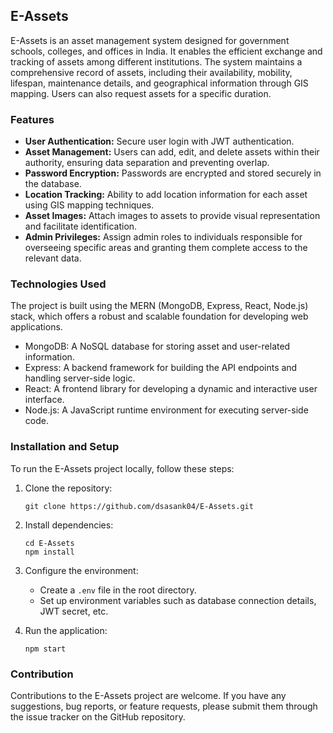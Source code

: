 

## E-Assets

E-Assets is an asset management system designed for government schools, colleges, and offices in India. It enables the efficient exchange and tracking of assets among different institutions. The system maintains a comprehensive record of assets, including their availability, mobility, lifespan, maintenance details, and geographical information through GIS mapping. Users can also request assets for a specific duration.

### Features

- **User Authentication:** Secure user login with JWT authentication.
- **Asset Management:** Users can add, edit, and delete assets within their authority, ensuring data separation and preventing overlap.
- **Password Encryption:** Passwords are encrypted and stored securely in the database.
- **Location Tracking:** Ability to add location information for each asset using GIS mapping techniques.
- **Asset Images:** Attach images to assets to provide visual representation and facilitate identification.
- **Admin Privileges:** Assign admin roles to individuals responsible for overseeing specific areas and granting them complete access to the relevant data.

### Technologies Used

The project is built using the MERN (MongoDB, Express, React, Node.js) stack, which offers a robust and scalable foundation for developing web applications.

- MongoDB: A NoSQL database for storing asset and user-related information.
- Express: A backend framework for building the API endpoints and handling server-side logic.
- React: A frontend library for developing a dynamic and interactive user interface.
- Node.js: A JavaScript runtime environment for executing server-side code.

### Installation and Setup

To run the E-Assets project locally, follow these steps:

1. Clone the repository:
   ```
   git clone https://github.com/dsasank04/E-Assets.git
   ```

2. Install dependencies:
   ```
   cd E-Assets
   npm install
   ```

3. Configure the environment:
   - Create a `.env` file in the root directory.
   - Set up environment variables such as database connection details, JWT secret, etc.

4. Run the application:
   ```
   npm start
   ```

### Contribution

Contributions to the E-Assets project are welcome. If you have any suggestions, bug reports, or feature requests, please submit them through the issue tracker on the GitHub repository.


